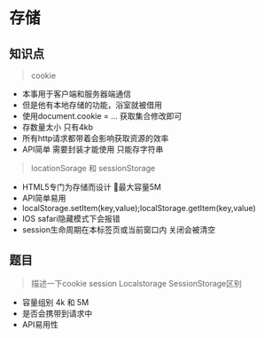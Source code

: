 存储
====
知识点
---
> cookie
- 本事用于客户端和服务器端通信
- 但是他有本地存储的功能，浴室就被借用
- 使用document.cookie = ... 获取集合修改即可
- 存数量太小 只有4kb
- 所有http请求都带着会影响获取资源的效率
- API简单 需要封装才能使用 只能存字符串

> locationSorage 和 sessionStorage
- HTML5专门为存储而设计 最大容量5M
- API简单易用
- localStorage.setItem(key,value);localStorage.getItem(key,value)
- IOS safari隐藏模式下会报错
- session生命周期在本标签页或当前窗口内 关闭会被清空


题目
---
> 描述一下cookie session Localstorage SessionStorage区别
- 容量组别 4k 和 5M
- 是否会携带到请求中
- API易用性